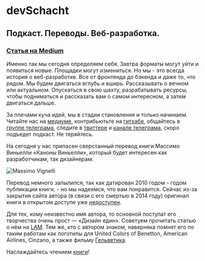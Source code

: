 # devSchacht
## Подкаст. Переводы. Веб-разработка.

### [Статья на Medium](https://medium.com/devschacht/devschacht-cbf560417311)

Именно так мы сегодня определяем себя. Завтра форматы могут уйти и появиться новые. Площадки могут измениться. Но мы - это всегда история о веб-разработке. Все от фронтенда до бэкенда и даже то, что рядом. Мы будем двигаться вглубь и вширь. Рассказывать о вечном или актуальном. Опускаться в свою шахту, разрабатывать ресурсы, чтобы подниматься и рассказать вам о самом интересном, а затем двигаться дальше.

За плечами куча идей, мы в стадии становления и только начинаем. Читайте нас на [медиуме](https://medium.com/devschacht), контрибьютьте на [гитхабе](https://github.com/devSchacht), общайтесь в [группе телеграма](https://t.me/devSchacht), следите в [твиттере](https://twitter.com/DevSchacht) и [канале телеграма](https://t.me/devSchachtChannel), скоро подъедет подкаст. Не теряйтесь.

На сегодня у нас припасен сверстанный перевод книги Массимо Виньелли «Каноны Виньелли», который будет интересен как разработчикам, так дизайнерам.

![Massimo Vignelli](https://github.com/devSchacht/articles/blob/master/the-vignelli-canon/massimo_vignelli.jpg)

Перевод немного запылился, так как датирован 2010 годом - годом публикации книги, - но мы надеемся, что вам понравится. Сейчас из-за закрытия сайта автора (в связи с его смертью в 2014 году) оригинал книги в открытом доступе уже [недоступен](http://www.vignelli.com/canon.pdf).

Для тех, кому неизвестно имя автора, то основной постулат его творчества очень прост — «Дизайн един». Советуем прочитать статью о нём на [LAM](http://www.lookatme.ru/mag/people/icon/204241-vignelli). Тем же, кто с автором знаком, наверняка помнят его по таким работам как логотипы для United Colors of Benetton, American Airlines, Cinzano, а также фильму [Гельветика](https://youtu.be/9g3Ogtgleyg).

Наслаждайтесь чтением [книги](https://github.com/devSchacht/articles/blob/master/the-vignelli-canon/the-vignelli-canon.pdf)!

